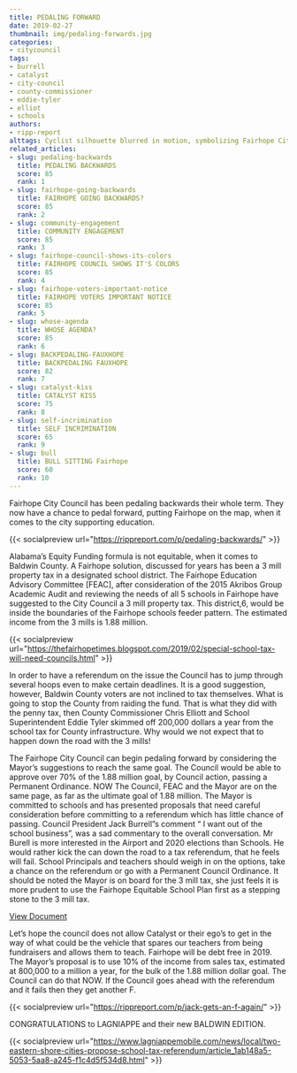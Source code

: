 ```yaml
---
title: PEDALING FORWARD
date: 2019-02-27
thumbnail: img/pedaling-forwards.jpg
categories:
- citycouncil
tags:
- burrell
- catalyst
- city-council
- county-commissioner
- eddie-tyler
- elliot
- schools
authors:
- ripp-report
alttags: Cyclist silhouette blurred in motion, symbolizing Fairhope City Council’s past inaction & potential for progress on educat...
related_articles:
- slug: pedaling-backwards
  title: PEDALING BACKWARDS
  score: 85
  rank: 1
- slug: fairhope-going-backwards
  title: FAIRHOPE GOING BACKWARDS?
  score: 85
  rank: 2
- slug: community-engagement
  title: COMMUNITY ENGAGEMENT
  score: 85
  rank: 3
- slug: fairhope-council-shows-its-colors
  title: FAIRHOPE COUNCIL SHOWS IT'S COLORS
  score: 85
  rank: 4
- slug: fairhope-voters-important-notice
  title: FAIRHOPE VOTERS IMPORTANT NOTICE
  score: 85
  rank: 5
- slug: whose-agenda
  title: WHOSE AGENDA?
  score: 85
  rank: 6
- slug: BACKPEDALING-FAUXHOPE
  title: BACKPEDALING FAUXHOPE
  score: 82
  rank: 7
- slug: catalyst-kiss
  title: CATALYST KISS
  score: 75
  rank: 8
- slug: self-incrimination
  title: SELF INCRIMINATION
  score: 65
  rank: 9
- slug: bull
  title: BULL SITTING Fairhope
  score: 60
  rank: 10
---
```

Fairhope City Council has been pedaling backwards their whole term. They now have a chance to pedal forward, putting Fairhope on the map, when it comes to the city supporting education.

{{< socialpreview url="https://rippreport.com/p/pedaling-backwards/" >}}

Alabama’s Equity Funding formula is not equitable, when it comes to Baldwin County. A Fairhope solution, discussed for years has been a 3 mill property tax in a designated school district. The Fairhope Education Advisory Committee \[FEAC\], after consideration of the 2015 Akribos Group Academic Audit and reviewing the needs of all 5 schools in Fairhope have suggested to the City Council a 3 mill property tax. This district,6, would be inside the boundaries of the Fairhope schools feeder pattern. The estimated income from the 3 mills is 1.88 million.

{{< socialpreview url="https://thefairhopetimes.blogspot.com/2019/02/special-school-tax-will-need-councils.html" >}}

In order to have a referendum on the issue the Council has to jump through several hoops even to make certain deadlines. It is a good suggestion, however, Baldwin County voters are not inclined to tax themselves. What is going to stop the County from raiding the fund. That is what they did with the penny tax, then County Commissioner Chris Elliott and School Superintendent Eddie Tyler skimmed off 200,000 dollars a year from the school tax for County infrastructure. Why would we not expect that to happen down the road with the 3 mills!

The Fairhope City Council can begin pedaling forward by considering the Mayor’s suggestions to reach the same goal. The Council would be able to approve over 70% of the 1.88 million goal, by Council action, passing a Permanent Ordinance. NOW The Council, FEAC and the Mayor are on the same page, as far as the ultimate goal of 1.88 million. The Mayor is committed to schools and has presented proposals that need careful consideration before committing to a referendum which has little chance of passing. Council President Jack Burrell”s comment “ I want out of the school business”, was a sad commentary to the overall conversation. Mr Burell is more interested in the Airport and 2020 elections than Schools. He would rather kick the can down the road to a tax referendum, that he feels will fail. School Principals and teachers should weigh in on the options, take a chance on the referendum or go with a Permanent Council Ordinance. It should be noted the Mayor is on board for the 3 mill tax, she just feels it is more prudent to use the Fairhope Equitable School Plan first as a stepping stone to the 3 mill tax.

[View Document](https://l.facebook.com/l.php?u=https%3A%2F%2Fwww.fairhopeal.gov%2Fschoolfunding%3Ffbclid%3DIwAR3dVCDUYwLOuLp0ULzQzSGkEKkS0po8LIow0hlHJeHmaVCoeXXnQtn3xmY&h=AT3MBnL22-89YG9XaRM9yg--rpqYdNnVnRcGdVGMpppqLkDoqzzbktG_m-43bgTCiVh-pKQhyMz7I4u1leXrai-lq8TOTeCI_AzfWsh9wktl35alYJZ9bsqqdVjBysqbENgbZ2Aq2Oo2QQbBZ7pwxPg8PJyqAFkP4ggW9Fnp3b4likRBOnGsnVI2U8HUmmt_pNmcM5b8V4MM4GzMJ1vzCYhjkHMdzKevHxl1uO7il27Hn_sZnc4TaYgRKHmGyqS9j81rKmrhmcy_T-mFVZ9Lx9iCL8JlJ-7biK58Sh1leiNFCC4RViyEdqkEWwbR5EfpBXX8Dhuyj7P4ge5g-kVE3rH6J8pWQuu9126SS__CWWO682UJl7H6OWHu5m5fZAsBl4OhElE_50iQNPxatt41NyBvMZeC4j9f4hNE4dXaR-zZdoO75kk-SmILM_YTl4NQf8_ftHX4s895b03K5Rzq11gIzsQ3UfMycK9sFsLxgkr30GhTEWsxVvLuMYnYyCv8wG8fuBLhgFgAoLDNwQ7-KBWSFytSvFhcp1rUj-r-c0-KGWzx-k9EqmKlYS1s8I3IN6G7ptKtB3_uKGwENzv6odPd_ftNehov1YbSoygogmNu-wGd7wWK2D18lWDJ4M73)

Let’s hope the council does not allow Catalyst or their ego’s to get in the way of what could be the vehicle that spares our teachers from being fundraisers and allows them to teach. Fairhope will be debt free in 2019. The Mayor’s proposal is to use 10% of the income from sales tax, estimated at 800,000 to a million a year, for the bulk of the 1.88 million dollar goal. The Council can do that NOW. If the Council goes ahead with the referendum and it fails then they get another F.

{{< socialpreview url="https://rippreport.com/p/jack-gets-an-f-again/" >}}

CONGRATULATIONS to LAGNIAPPE and their new BALDWIN EDITION.

{{< socialpreview url="https://www.lagniappemobile.com/news/local/two-eastern-shore-cities-propose-school-tax-referendum/article_1ab148a5-5053-5aa8-a245-f1c4d5f534d8.html" >}}
